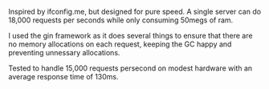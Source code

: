 Inspired by ifconfig.me, but designed for pure speed. A single server can do 18,000 requests per seconds while only consuming 50megs of ram.

I used the gin framework as it does several things to ensure that there are no memory allocations on each request, keeping the GC happy and preventing unnessary allocations.

Tested to handle 15,000 requests persecond on modest hardware with an average response time of 130ms.
